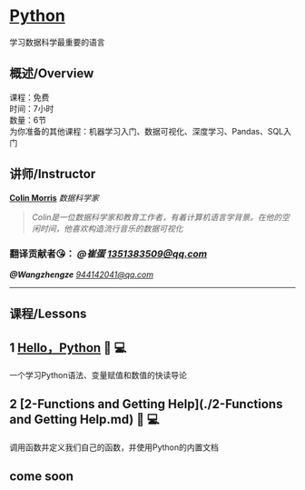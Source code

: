 # [Python](https://www.kaggle.com/learn/python "官方链接")

学习数据科学最重要的语言

## 概述/Overview

课程：免费  
时间：7小时  
数量：6节  
为你准备的其他课程：机器学习入门、数据可视化、深度学习、Pandas、SQL入门  

## 讲师/Instructor

**[Colin Morris](https://www.kaggle.com/colinmorris)** *数据科学家*
>*Colin是一位数据科学家和教育工作者，有着计算机语言学背景。在他的空闲时间，他喜欢构造流行音乐的数据可视化*

### 翻译贡献者😘： ***@崔蛋*** *1351383509@qq.com*
***@Wangzhengze*** *944142041@qq.com*

-----------------------

## 课程/Lessons

## 1 [Hello，Python](./1-Hello-Python.md) 📄 💻

一个学习Python语法、变量赋值和数值的快读导论
## 2 [2-Functions and Getting Help](./2-Functions and Getting Help.md) 📄 💻
调用函数并定义我们自己的函数，并使用Python的内置文档

## come soon
